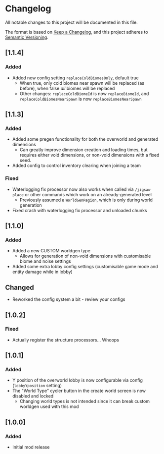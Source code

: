 # Changelog
All notable changes to this project will be documented in this file.

The format is based on [Keep a Changelog](https://keepachangelog.com/en/1.0.0/),
and this project adheres to [Semantic Versioning](https://semver.org/spec/v2.0.0.html).

## [1.1.4]

### Added
* Added new config setting `replaceColdBiomesOnly`, default true
  * When true, only cold biomes near spawn will be replaced (as before), when false _all_ biomes will be replaced
  * Other changes: `replaceColdBiomeId` is now `replaceBiomeId`, and `replaceColdBiomesNearSpawn` is now `replaceBiomesNearSpawn`
  
## [1.1.3]

### Added
* Added some pregen functionality for both the overworld and generated dimensions
  * Can greatly improve dimension creation and loading times, but requires either void dimensions, or non-void dimensions with a fixed seed.
* Added config to control inventory clearing when joining a team

### Fixed
* Waterlogging fix processor now also works when called via `/jigsaw place` or other commands which work on an already-generated level
  * Previously assumed a `WorldGenRegion`, which is only during world generation
* Fixed crash with waterlogging fix processor and unloaded chunks

## [1.1.0]

### Added
* Added a new CUSTOM worldgen type
  * Allows for generation of non-void dimensions with customisable biome and noise settings
* Added some extra lobby config settings (customisable game mode and entity damage while in lobby)

## Changed
* Reworked the config system a bit - review your configs

## [1.0.2]

### Fixed

* Actually register the structure processors... Whoops 

## [1.0.1]

### Added
* Y position of the overworld lobby is now configurable via config (`lobbyYposition` setting)
* The "World Type" cycler button in the create world screen is now disabled and locked
  * Changing world types is not intended since it can break custom worldgen used with this mod

## [1.0.0]

### Added
* Initial mod release
